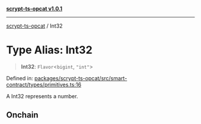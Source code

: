 [**scrypt-ts-opcat v1.0.1**](../README.md)

***

[scrypt-ts-opcat](../README.md) / Int32

# Type Alias: Int32

> **Int32**: `Flavor`\<`bigint`, `"int"`\>

Defined in: [packages/scrypt-ts-opcat/src/smart-contract/types/primitives.ts:16](https://github.com/OPCAT-Labs/ts-tools/blob/e67b8657b34dbf57f8a4f9bdf87cdc2742db16bb/packages/scrypt-ts-opcat/src/smart-contract/types/primitives.ts#L16)

A Int32 represents a number.

## Onchain
